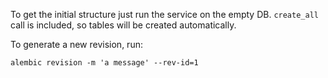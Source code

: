 To get the initial structure just run the service on the empty DB.
`create_all` call is included, so tables will be created
automatically.

To generate a new revision, run:
```
alembic revision -m 'a message' --rev-id=1
```
